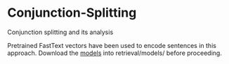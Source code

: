 # Conjunction-Splitting
Conjunction splitting and its analysis

Pretrained FastText vectors have been used to encode sentences in this approach. Download the [models](https://fasttext.cc/docs/en/english-vectors.html) into retrieval/models/ before proceeding.